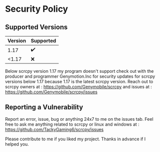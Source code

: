 # Security Policy

## Supported Versions

| Version | Supported          |
| ------- | ------------------ |
| 1.17    | :heavy_check_mark: |
| <1.17   | :x:                |
Below scrcpy version 1.17 my program doesn't support check out with the producer and programmer
Genymotion.Inc for security updates for scrcpy versions below 1.17 because 1.17 is the latest scrcpy version.
Reach out to scrcpy owners at : https://github.com/Genymobile/scrcpy 
and issues at : https://github.com/Genymobile/scrcpy/issues

## Reporting a Vulnerability

Report an error, issue, bug or anything 24x7 to me on the issues tab. Feel free to ask me anything related to 
scrcpy or linux and windows at :
https://github.com/TackyGaming6/scrcpy/issues

Please contribute to me if you liked my project.
Thanks in advance if I helped you.
